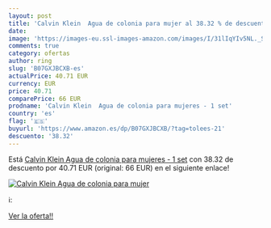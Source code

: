 ```yaml
---
layout: post
title: 'Calvin Klein  Agua de colonia para mujer al 38.32 % de descuento'
date: 
image: 'https://images-eu.ssl-images-amazon.com/images/I/31lIqYIv5NL._SL200_.jpg'
comments: true
category: ofertas
author: ring
slug: 'B07GXJBCXB-es'
actualPrice: 40.71 EUR
currency: EUR
price: 40.71
comparePrice: 66 EUR
prodname: 'Calvin Klein  Agua de colonia para mujeres - 1 set'
country: 'es'
flag: '🇪🇸'
buyurl: 'https://www.amazon.es/dp/B07GXJBCXB/?tag=tolees-21'
descuento: '38.32'
---
```


Está [Calvin Klein  Agua de colonia para mujeres - 1 set](https://www.amazon.es/dp/B07GXJBCXB/?tag=tolees-21) con 38.32 de descuento por 40.71 EUR (original: 66 EUR) en el siguiente enlace!

[![Calvin Klein  Agua de colonia para mujer](https://images-eu.ssl-images-amazon.com/images/I/31lIqYIv5NL._SL200_.jpg)](https://www.amazon.es/dp/B07GXJBCXB/?tag=tolees-21)

ℹ️:


[Ver la oferta!!](https://www.amazon.es/dp/B07GXJBCXB/?tag=tolees-21)

